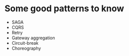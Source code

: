 # Some good patterns to know

- SAGA
- CQRS
- Retry
- Gateway aggregation
- Circuit-break
- Choreography